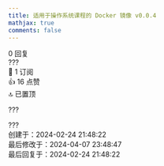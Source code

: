 ```yaml
---
title: 适用于操作系统课程的 Docker 镜像 v0.0.4
mathjax: true
comments: false
---
```

<div class="post-info">0 回复</div>

<div id="reply-0" class="reply">
<div class="reply-header">
<span>???</span>
<div class="reply-badges"><div class="badge badge-subscribes">&#x1F516;&#xFE0E; 1 订阅</div><div class="badge badge-likes">&#x1F44D;&#xFE0E; 16 点赞</div><div class="badge badge-topped">&#x1F51D;&#xFE0E; 已置顶</div></div>
</div>
<div class="reply-text">

???

</div>
<div class="reply-footer">
<span>???</span>
<div class="reply-datetime">
创建于：<time datetime="2024-02-24T21:48:22.924462+08:00" title="2024-02-24T21:48:22.924462+08:00">2024-02-24 21:48:22</time>
<br>最后修改于：<time datetime="2024-04-07T23:48:47.087534+08:00" title="2024-04-07T23:48:47.087534+08:00">2024-04-07 23:48:47</time>
<br>最后回复于：<time datetime="2024-02-24T21:48:22.924462+08:00" title="2024-02-24T21:48:22.924462+08:00">2024-02-24 21:48:22</time>
</div>
</div>
<div style="clear: both;"></div>
</div>


